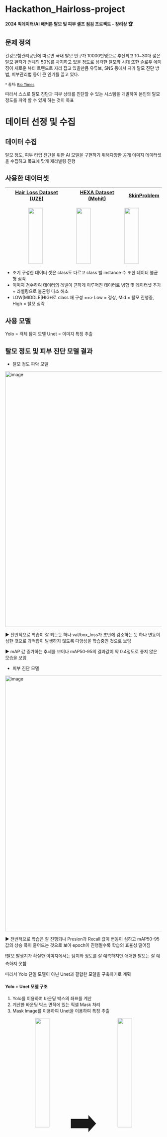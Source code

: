 # Hackathon_Hairloss-project

#### 2024 빅데이터/AI 해커톤 탈모 및 피부 셀프 점검 프로젝트 - 장려상 :trophy:

## 문제 정의
건강보험관리공단에 따르면 국내 탈모 인구가 10000만명으로 추산되고 10~30대 젊은 탈모 환자가 전체의 50%를 차지하고 있을 정도로 심각한 탈모화 시대
또한 슬로우 에이징이 새로운 뷰티 트렌드로 자리 잡고 있을만큼 유튜브, SNS 등에서 자가 탈모 진단 방법, 피부관리법 등이 큰 인기를 끌고 있다.
<p align="left" style="font-size:12px">
  * 출처: <a href="http://www.biotimes.co.kr" target="_blank">Bio Times</a>
</p>
따라서 스스로 탈모 진단과 피부 상태를 진단할 수 있는 시스템을 개발하여 본인의 탈모 정도를 파악 할 수 있게 하는 것이 목표

# 데이터 선정 및 수집
## 데이터 수집
탈모 정도, 피부 타입 진단을 위한 AI 모델을 구현하기 위해다양한 공개 이미지 데이터셋을 수집하고 목표에 맞게 재라벨링 진행

## 사용한 데이터셋

| [Hair Loss Dataset (UZE)](https://universe.roboflow.com/uze/hair-loss-nq8hh) | [HEXA Dataset (Mohit)](https://universe.roboflow.com/mohit-srivastava/hexa-7bin2) | [SkinProblem](https://universe.roboflow.com/dmrai/skinproblem/browse?queryText=&pageSize=50&startingIndex=0&browseQuery=true) |
|:--:|:--:|:--:|

<p align="center">
  <img src="https://github.com/user-attachments/assets/e07f9025-89f6-4790-a8b8-80acd0e00efd" width="30%", height="180">
  <img src="https://github.com/user-attachments/assets/0811010a-3275-4196-83fd-539454c9f2c6" width="30%", height="180">
  <img src="https://github.com/user-attachments/assets/be53803c-790d-4f7c-be04-77022482d5da" width="30%", height="180">
</p>

* 초기 구성한 데이터 셋은 class도 다르고 class 별 instance 수 또한 데이터 불균형 심각
* 이미지 검수하여 데이터의 레벨이 균하게 이루어진 데이터로 병합 및 데이터셋 추가 + 라벨링으로 불균형 다소 해소
* LOW|MIDDLE|HIGH로  class 재 구성 ==> Low = 정상, Mid = 탈모 진행중, High = 탈모 심각

## 사용 모델
Yolo = 객체 탐지 모델
Unet = 이미지 특징 추출

## 탈모 정도 및 피부 진단 모델 결과
* 탈모 정도 파악 모델
<img width="822" alt="image" src="https://github.com/user-attachments/assets/3905ce3b-4fb6-4757-94a4-f101d66a09d7" />

:arrow_forward: 전반적으로 학습이 잘 되는듯 하나 val/box_loss가 초반에 감소하는 듯 하나 변동이 심한 것으로 과적합이 발생하지 않도록 다양성을 학습중인 것으로 보임 

:arrow_forward: mAP 값 증가하는 추세를 보이나 mAP50-95의 결과값이 약 0.4정도로 좋지 않은 모습을 보임

* 피부 진단 모델
<img width="822" alt="image" src="https://github.com/user-attachments/assets/76e89415-9e23-4eb9-b0e9-6394549f891e" />

:arrow_forward: 전반적으로 학습은 잘 진행되나 Presion과 Recall 값이 변동이 심하고 mAP50-95값의 상승 폭이 줄어드는 것으로 보아 epoch이 진행될수록 학습의 효율성 떨어짐

:heavy_exclamation_mark:탈모 발생지가 확실한 이미지에서는 탐지와 정도를 잘 예측하지만 애매한 탈모는 잘 예측하지 못함

따라서 Yolo 단일 모델이 아닌 Unet과 결합한 모델을 구축하기로 계획

#### Yolo + Unet 모델 구조
1.  Yolo를 이용하여 바운딩 박스의 좌표를 계산
2.  계산한 바운딩 박스 면적에 있는 픽셀 Mask 처리
3.  Mask Image를 이용하여 Unet을 이용하여 특징 추출

<p align="center">
  <img src="https://github.com/user-attachments/assets/facb3fd9-c0f6-4217-ac76-d46611bcebdf" width="30%" >
  &nbsp;&nbsp;<span style="font-size: 100px; vertical-align: middle;">➡️</span>&nbsp;&nbsp;
  <img src="https://github.com/user-attachments/assets/9dedb7ee-3543-4344-8608-a7a398201193" width="30%"  >
</p>





